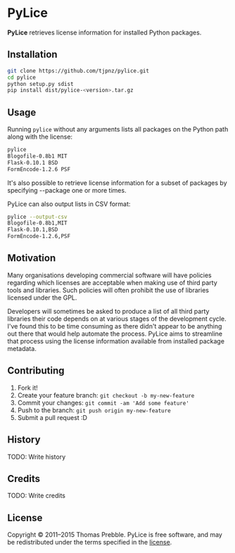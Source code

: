# PyLice

**PyLice** retrieves license information for installed Python packages.

## Installation

```bash
git clone https://github.com/tjpnz/pylice.git
cd pylice
python setup.py sdist
pip install dist/pylice-<version>.tar.gz
```

## Usage

Running ```pylice``` without any arguments lists all packages on the Python path along with the license:

```bash
pylice
Blogofile-0.8b1 MIT
Flask-0.10.1 BSD
FormEncode-1.2.6 PSF
```

It's also possible to retrieve license information for a subset of packages by specifying --package one or more times.

PyLice can also output lists in CSV format:

```bash
pylice --output-csv
Blogofile-0.8b1,MIT
Flask-0.10.1,BSD
FormEncode-1.2.6,PSF
```

## Motivation

Many organisations developing commercial software will have policies regarding which licenses are acceptable when making use of third party tools and libraries. Such policies will often prohibit the use of libraries licensed under the GPL.

Developers will sometimes be asked to produce a list of all third party libraries their code depends on at various stages of the development cycle. I've found this to be time consuming as there didn't appear to be anything out there that would help automate the process. PyLice aims to streamline that process using the license information available from installed package metadata.

## Contributing

1. Fork it!
2. Create your feature branch: `git checkout -b my-new-feature`
3. Commit your changes: `git commit -am 'Add some feature'`
4. Push to the branch: `git push origin my-new-feature`
5. Submit a pull request :D

## History

TODO: Write history

## Credits

TODO: Write credits

## License

Copyright © 2011–2015 Thomas Prebble. PyLice is free software, and may be redistributed under the terms specified in the [license](LICENSE).